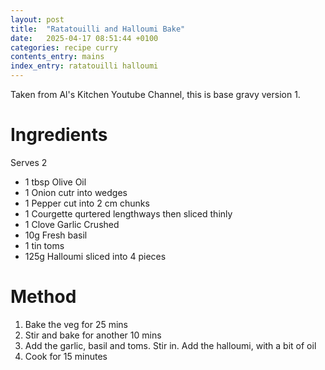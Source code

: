 ```yaml
---
layout: post
title:  "Ratatouilli and Halloumi Bake"
date:   2025-04-17 08:51:44 +0100
categories: recipe curry
contents_entry: mains
index_entry: ratatouilli halloumi
---
```


Taken from Al's Kitchen Youtube Channel, this is base gravy version 1.



# Ingredients
Serves 2
- 1 tbsp Olive Oil
- 1 Onion cutr into wedges
- 1 Pepper cut into 2 cm chunks
- 1 Courgette qurtered lengthways then sliced thinly
- 1 Clove Garlic Crushed
- 10g Fresh basil
- 1 tin toms
- 125g Halloumi sliced into 4 pieces

# Method

1. Bake the veg for 25 mins
1. Stir and bake for another 10 mins
1. Add the garlic, basil and toms. Stir in. Add the halloumi, with a bit of oil
1. Cook for 15 minutes